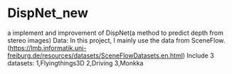# DispNet_new
a implement and improvement of DispNet(a method to predict depth from stereo images)
Data:
In this project, I mainly use the data from SceneFlow.
(https://lmb.informatik.uni-freiburg.de/resources/datasets/SceneFlowDatasets.en.html)
Include 3 datasets:
1,Flyingthings3D
2,Driving
3,Monkka
